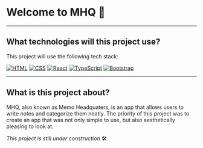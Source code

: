 # Welcome to MHQ 📓

------

## What technologies will this project use?

This project will use the following tech stack:

<a href="#"><img alt="HTML" src="https://img.shields.io/badge/HTML-E34F26.svg?logo=html5&logoColor=white"></a>
<a href="#"><img alt="CSS" src="https://img.shields.io/badge/CSS-1572B6.svg?logo=css3&logoColor=white"></a>
<a href="#"><img alt="React" src="https://img.shields.io/badge/React-20232a.svg?logo=react&logoColor=%2361DAFB"></a>
<a href="#"><img alt="TypeScript" src="https://img.shields.io/badge/TypeScript-007ACC.svg?logo=typescript&logoColor=white"></a> 
<a href="#"><img alt="Bootstrap" src="https://img.shields.io/badge/Bootstrap-v5.3.0-blue"></a>

------

## What is this project about?

MHQ, also known as Memo Headquaters, is an app that allows users to write notes and categorize them neatly. The priority of this project was to create an app that was not only simple to use, but also aesthetically pleasing to look at.

_*This project is still under construction*_ 🛠
